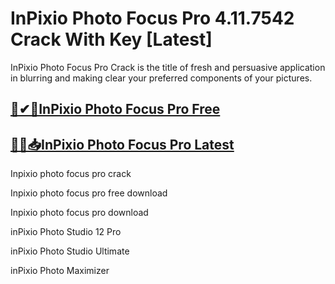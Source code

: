 # InPixio Photo Focus Pro 4.11.7542 Crack With Key [Latest]

InPixio Photo Focus Pro Crack is the title of fresh and persuasive application in blurring and making clear your preferred components of your pictures. 

## [**📌✔🤩InPixio Photo Focus Pro Free**](https://licensefree.net/anab/)

## [**🎀🚀📥InPixio Photo Focus Pro Latest**](https://licensefree.net/anab/)

Inpixio photo focus pro crack

Inpixio photo focus pro free download

Inpixio photo focus pro download

inPixio Photo Studio 12 Pro

inPixio Photo Studio Ultimate

inPixio Photo Maximizer
